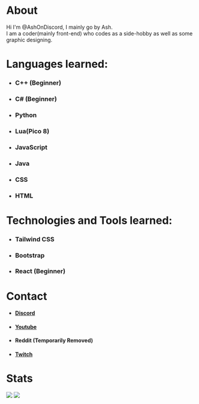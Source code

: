 # About
Hi I'm @AshOnDiscord, I mainly go by Ash.  
I am a coder(mainly front-end) who codes as a side-hobby as well as some graphic designing.

# Languages learned:
- ### C++ (Beginner)
- ### C# (Beginner)
- ### Python
- ### Lua(Pico 8)
- ### JavaScript
- ### Java
- ### CSS
- ### HTML

# Technologies and Tools learned:
- ### Tailwind CSS
- ### Bootstrap
- ### React (Beginner)

# Contact
- #### [Discord](HoverDontClick "Ash#4999")
- #### <a href="https://www.youtube.com/channel/UC9ZG0ecrPu7BnoI1zlAaleQ">Youtube<a>
- #### Reddit (Temporarily Removed)
- #### <a href="https://www.twitch.tva/AshOnDiscord">Twitch<a>


# Stats
<img src="https://github-readme-stats.vercel.app/api?username=ashondiscord&count_private&border_color=0d1117&theme=github_dark&show_icons=true">
<img src="https://github-readme-stats.vercel.app/api/top-langs/?username=ashondiscord&count_private&border_color=0d1117&theme=github_dark&show_icons=true&langs_count=10&layout=compact">
